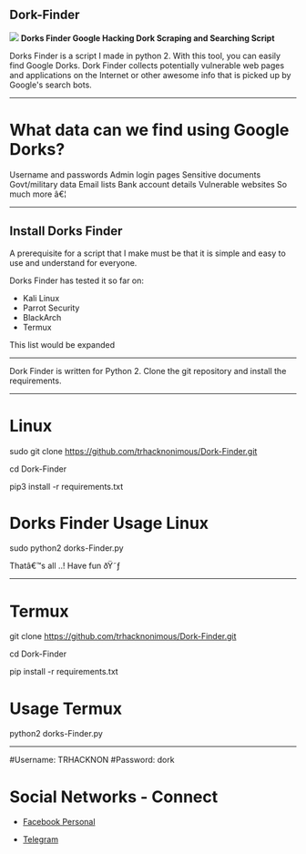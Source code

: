 ## Dork-Finder
<img src="https://b.top4top.io/p_210130c5s0.gif"></img>
**Dorks Finder Google Hacking Dork Scraping and Searching Script**

Dorks Finder is a script I made in python 2. With this tool, you can easily find Google Dorks. Dork Finder collects potentially vulnerable web pages and applications on the Internet or other awesome info that is picked up by Google's search bots. 

****

# What data can we find using Google Dorks?

Username and passwords
Admin login pages
Sensitive documents
Govt/military data
Email lists
Bank account details
Vulnerable websites
So much more â€¦
****

## Install Dorks Finder
A prerequisite for a script that I make must be that it is simple and easy to use and understand for everyone.

Dorks Finder has tested it so far on:
* Kali Linux
* Parrot Security
* BlackArch
* Termux

This list would be expanded
****

Dork Finder is written for Python 2. Clone the git repository and install the requirements.
****

# Linux
sudo git clone https://github.com/trhacknonimous/Dork-Finder.git

cd Dork-Finder

pip3 install -r requirements.txt

# Dorks Finder Usage Linux

sudo python2 dorks-Finder.py

Thatâ€™s all ..!
Have fun ðŸ˜ƒ
****

# Termux

git clone https://github.com/trhacknonimous/Dork-Finder.git

cd Dork-Finder

pip install -r requirements.txt

# Usage Termux

python2 dorks-Finder.py

***

#Username: TRHACKNON
#Password: dork


# Social Networks - Connect

* [Facebook Personal](https://www.facebook.com/ctfsolution)

* [Telegram](https://t.me/)



